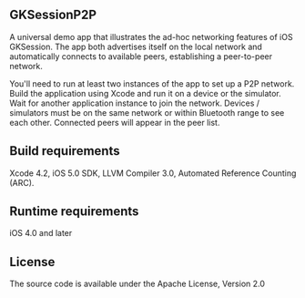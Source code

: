 ## GKSessionP2P
A universal demo app that illustrates the ad-hoc networking features of iOS GKSession. The app both advertises itself on the local network and automatically connects to available peers, establishing a peer-to-peer network.

You'll need to run at least two instances of the app to set up a P2P network. Build the application using 
Xcode and run it on a device or the simulator. Wait for another application instance to join the network. 
Devices / simulators must be on the same network or within Bluetooth range to see each other. Connected 
peers will appear in the peer list.

## Build requirements
Xcode 4.2, iOS 5.0 SDK, LLVM Compiler 3.0, Automated Reference Counting (ARC).

## Runtime requirements
iOS 4.0 and later

## License
The source code is available under the Apache License, Version 2.0
